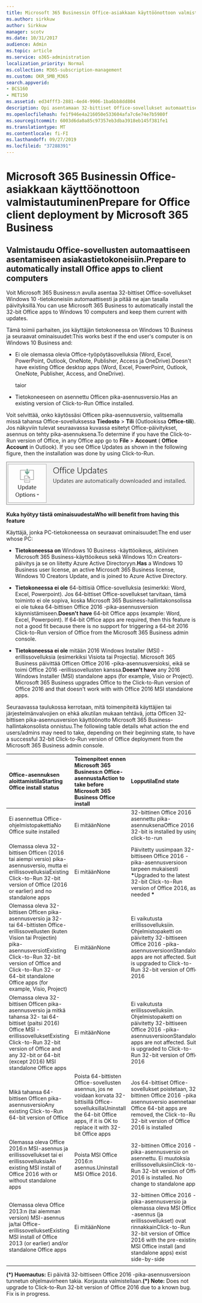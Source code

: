```yaml
---
title: Microsoft 365 Businessin Office-asiakkaan käyttöönottoon valmistautuminen
ms.author: sirkkuw
author: Sirkkuw
manager: scotv
ms.date: 10/31/2017
audience: Admin
ms.topic: article
ms.service: o365-administration
localization_priority: Normal
ms.collection: M365-subscription-management
ms.custom: OKR_SMB_M365
search.appverid:
- BCS160
- MET150
ms.assetid: ed34fff3-2881-4ed4-9906-1ba6bb8dd804
description: Opi asentamaan 32-bittiset Office-sovellukset automaattisesti Windows 10-tieto koneisiin ja pitämään ne päivitettiin.
ms.openlocfilehash: fe1f946e4a216050e533604afa7c6e74e7b5980f
ms.sourcegitcommit: 6003d6da0a85c97357eb3dba3918eb145f381fe1
ms.translationtype: MT
ms.contentlocale: fi-FI
ms.lasthandoff: 09/27/2019
ms.locfileid: "37288391"
---
```

# <a name="prepare-for-office-client-deployment-by-microsoft-365-business"></a><span data-ttu-id="a7b96-103">Microsoft 365 Businessin Office-asiakkaan käyttöönottoon valmistautuminen</span><span class="sxs-lookup"><span data-stu-id="a7b96-103">Prepare for Office client deployment by Microsoft 365 Business</span></span>

## <a name="prepare-to-automatically-install-office-apps-to-client-computers"></a><span data-ttu-id="a7b96-104">Valmistaudu Office-sovellusten automaattiseen asentamiseen asiakastietokoneisiin.</span><span class="sxs-lookup"><span data-stu-id="a7b96-104">Prepare to automatically install Office apps to client computers</span></span>

<span data-ttu-id="a7b96-105">Voit Microsoft 365 Business:n avulla asentaa 32-bittiset Office-sovellukset Windows 10 -tietokoneisiin automaattisesti ja pitää ne ajan tasalla päivityksillä.</span><span class="sxs-lookup"><span data-stu-id="a7b96-105">You can use Microsoft 365 Business to automatically install the 32-bit Office apps to Windows 10 computers and keep them current with updates.</span></span>
  
<span data-ttu-id="a7b96-106">Tämä toimii parhaiten, jos käyttäjän tietokoneessa on Windows 10 Business ja seuraavat ominaisuudet:</span><span class="sxs-lookup"><span data-stu-id="a7b96-106">This works best if the end user's computer is on Windows 10 Business and:</span></span>
  
- <span data-ttu-id="a7b96-107">Ei ole olemassa olevia Office-työpöytäsovelluksia (Word, Excel, PowerPoint, Outlook, OneNote, Publisher, Access ja OneDrive).</span><span class="sxs-lookup"><span data-stu-id="a7b96-107">Doesn't have existing Office desktop apps (Word, Excel, PowerPoint, Outlook, OneNote, Publisher, Access, and OneDrive).</span></span>
    
    <span data-ttu-id="a7b96-108">tai</span><span class="sxs-lookup"><span data-stu-id="a7b96-108">or</span></span>
    
- <span data-ttu-id="a7b96-109">Tietokoneeseen on asennettu Officen pika-asennusversio.</span><span class="sxs-lookup"><span data-stu-id="a7b96-109">Has an existing version of Click-to-Run Office installed.</span></span>
    
<span data-ttu-id="a7b96-p101">Voit selvittää, onko käytössäsi Officen pika-asennusversio, valitsemalla missä tahansa Office-sovelluksessa **Tiedosto** \> **Tili** (Outlookissa **Office-tili**). Jos näkyviin tulevat seuraavassa kuvassa esitetyt Office-päivitykset, asennus on tehty pika-asennuksena.</span><span class="sxs-lookup"><span data-stu-id="a7b96-p101">To determine if you have the Click-to-Run version of Office, in any Office app go to **File** \> **Account** ( **Office Account** in Outlook). If you see Office Updates as shown in the following figure, then the installation was done by using Click-to-Run.</span></span> 
  
![Screenshot of Office updates in Office app Account](media/e3439380-fa43-4ed6-ae5d-64851c297df5.png)
  
 <span data-ttu-id="a7b96-113">**Kuka hyötyy tästä ominaisuudesta**</span><span class="sxs-lookup"><span data-stu-id="a7b96-113">**Who will benefit from having this feature**</span></span>
  
<span data-ttu-id="a7b96-114">Käyttäjä, jonka PC-tietokoneessa on seuraavat ominaisuudet:</span><span class="sxs-lookup"><span data-stu-id="a7b96-114">The end user whose PC:</span></span>
  
- <span data-ttu-id="a7b96-115">**Tietokoneessa on** Windows 10 Business -käyttöoikeus, aktiivinen Microsoft 365 Business-käyttöoikeus sekä Windows 10:n Creators-päivitys ja se on liitetty Azure Active Directoryyn.</span><span class="sxs-lookup"><span data-stu-id="a7b96-115">**Has**  a Windows 10 Business user license, an active Microsoft 365 Business license, Windows 10 Creators Update, and is joined to Azure Active Directory.</span></span> 
    
- <span data-ttu-id="a7b96-p102">**Tietokoneessa ei ole** 64-bittisiä Office-sovelluksia (esimerkki: Word, Excel, Powerpoint). Jos 64-bittiset Office-sovellukset tarvitaan, tämä toiminto ei ole sopiva, koska Microsoft 365 Business-hallintakonsolissa ei ole tukea 64-bittisen Office 2016 -pika-asennusversion käynnistämiseen.</span><span class="sxs-lookup"><span data-stu-id="a7b96-p102">**Doesn't have** 64-bit Office apps (example: Word, Excel, Powerpoint). If 64-bit Office apps are required, then this feature is not a good fit because there is no support for triggering a 64-bit 2016 Click-to-Run version of Office from the Microsoft 365 Business admin console.</span></span> 
    
- <span data-ttu-id="a7b96-p103">**Tietokoneessa ei ole** mitään 2016 Windows Installer (MSI) -erillissovelluksia (esimerkiksi Visiota tai Projectia). Microsoft 365 Business päivittää Officen Office 2016 -pika-asennusversioksi, eikä se toimi Office 2016 -erillissovellusten kanssa.</span><span class="sxs-lookup"><span data-stu-id="a7b96-p103">**Doesn't have** any 2016 Windows Installer (MSI) standalone apps (for example, Visio or Project). Microsoft 365 Business upgrades Office to the Click-to-Run version of Office 2016 and that doesn't work with with Office 2016 MSI standalone apps.</span></span> 
    
<span data-ttu-id="a7b96-120">Seuraavassa taulukossa kerrotaan, mitä toimenpiteitä käyttäjien tai järjestelmänvalvojien on ehkä alkutilan mukaan tehtävä, jotta Officen 32-bittisen pika-asennusversion käyttöönotto Microsoft 365 Business-hallintakonsolista onnistuu.</span><span class="sxs-lookup"><span data-stu-id="a7b96-120">The following table details what action the end users/admins may need to take, depending on their beginning state, to have a successful 32-bit Click-to-Run version of Office deployment from the Microsoft 365 Business admin console.</span></span>
  
|<span data-ttu-id="a7b96-121">**Office-asennuksen aloittamistila**</span><span class="sxs-lookup"><span data-stu-id="a7b96-121">**Starting Office install status**</span></span>|<span data-ttu-id="a7b96-122">**Toimenpiteet ennen Microsoft 365 Business:n Office-asennusta**</span><span class="sxs-lookup"><span data-stu-id="a7b96-122">**Action to take before Microsoft 365 Business Office install**</span></span>|<span data-ttu-id="a7b96-123">**Lopputila**</span><span class="sxs-lookup"><span data-stu-id="a7b96-123">**End state**</span></span>|
|:-----|:-----|:-----|
|<span data-ttu-id="a7b96-124">Ei asennettua Office-ohjelmistopakettia</span><span class="sxs-lookup"><span data-stu-id="a7b96-124">No Office suite installed</span></span>  <br/> |<span data-ttu-id="a7b96-125">Ei mitään</span><span class="sxs-lookup"><span data-stu-id="a7b96-125">None</span></span>  <br/> |<span data-ttu-id="a7b96-126">32-bittinen Office 2016 asennettu pika-asennuksena</span><span class="sxs-lookup"><span data-stu-id="a7b96-126">Office 2016 32-bit is installed by using click-to-run</span></span>  <br/> |
|<span data-ttu-id="a7b96-127">Olemassa oleva 32-bittisen Officen (2016 tai aiempi versio) pika-asennusversio, mutta ei erillissovelluksia</span><span class="sxs-lookup"><span data-stu-id="a7b96-127">Existing Click-to-Run 32-bit version of Office (2016 or earlier) and no standalone apps</span></span>  <br/> |<span data-ttu-id="a7b96-128">Ei mitään</span><span class="sxs-lookup"><span data-stu-id="a7b96-128">None</span></span>  <br/> |<span data-ttu-id="a7b96-129">Päivitetty uusimpaan 32-bittiseen Office 2016 -pika-asennusversioon tarpeen mukaisesti **\***</span><span class="sxs-lookup"><span data-stu-id="a7b96-129">Upgraded to the latest 32-bit Click-to-Run version of Office 2016, as needed **\***</span></span> <br/> |
|<span data-ttu-id="a7b96-130">Olemassa oleva 32-bittisen Officen pika-asennusversio ja 32- tai 64-bittisten Office-erillissovellusten (kuten Vision tai Projectin) pika-asennusversiot</span><span class="sxs-lookup"><span data-stu-id="a7b96-130">Existing Click-to-Run 32-bit version of Office and Click-to-Run 32- or 64-bit standalone Office apps (for example, Visio, Project)</span></span>  <br/> |<span data-ttu-id="a7b96-131">Ei mitään</span><span class="sxs-lookup"><span data-stu-id="a7b96-131">None</span></span>  <br/> |<span data-ttu-id="a7b96-p104">Ei vaikutusta erillissovelluksiin. Ohjelmistopaketti on päivitetty 32-bittiseen Office 2016 -pika-asennusversioon</span><span class="sxs-lookup"><span data-stu-id="a7b96-p104">Standalone apps are not affected. Suite is upgraded to Click-to-Run 32-bit version of Office 2016</span></span>  <br/> |
|<span data-ttu-id="a7b96-134">Olemassa oleva 32-bittisen Officen pika-asennusversio ja mitkä tahansa 32- tai 64-bittiset (paitsi 2016) Office MSI -erillissovellukset</span><span class="sxs-lookup"><span data-stu-id="a7b96-134">Existing Click-to-Run 32-bit version of Office and any 32-bit or 64-bit (except 2016) MSI standalone Office apps</span></span>  <br/> |<span data-ttu-id="a7b96-135">Ei mitään</span><span class="sxs-lookup"><span data-stu-id="a7b96-135">None</span></span>  <br/> |<span data-ttu-id="a7b96-p105">Ei vaikutusta erillissovelluksiin. Ohjelmistopaketti on päivitetty 32-bittiseen Office 2016 -pika-asennusversioon</span><span class="sxs-lookup"><span data-stu-id="a7b96-p105">Standalone apps are not affected. Suite is upgraded to Click-to-Run 32-bit version of Office 2016</span></span>  <br/> ||||
|<span data-ttu-id="a7b96-138">Mikä tahansa 64-bittisen Officen pika-asennusversio</span><span class="sxs-lookup"><span data-stu-id="a7b96-138">Any existing Click-to-Run 64-bit version of Office</span></span>  <br/> |<span data-ttu-id="a7b96-139">Poista 64-bittisten Office-sovellusten asennus, jos ne voidaan korvata 32-bittisillä Office-sovelluksilla</span><span class="sxs-lookup"><span data-stu-id="a7b96-139">Uninstall the 64-bit Office apps, if it is OK to replace it with 32-bit Office apps</span></span>  <br/> |<span data-ttu-id="a7b96-140">Jos 64-bittiset Office-sovellukset poistetaan, 32-bittinen Office 2016 -pika-asennusversio asennetaan</span><span class="sxs-lookup"><span data-stu-id="a7b96-140">If Office 64-bit apps are removed, the Click-to-Run 32-bit version of Office 2016 is installed</span></span>  <br/> |
|<span data-ttu-id="a7b96-141">Olemassa oleva Office 2016:n MSI-asennus ja erillissovellukset tai ei erillissovelluksia</span><span class="sxs-lookup"><span data-stu-id="a7b96-141">An existing MSI install of Office 2016 with or without standalone apps</span></span>  <br/> |<span data-ttu-id="a7b96-142">Poista MSI Office 2016:n asennus.</span><span class="sxs-lookup"><span data-stu-id="a7b96-142">Uninstall MSI Office 2016.</span></span>  <br/> |<span data-ttu-id="a7b96-p106">32-bittinen Office 2016 -pika-asennusversio on asennettu. Ei muutoksia erillissovelluksiin</span><span class="sxs-lookup"><span data-stu-id="a7b96-p106">Click-to-Run 32-bit version of Office 2016 is installed. No change to standalone apps</span></span>  <br/> |
|<span data-ttu-id="a7b96-145">Olemassa oleva Office 2013:n (tai aiemman version) MSI-asennus ja/tai Office-erillissovellukset</span><span class="sxs-lookup"><span data-stu-id="a7b96-145">Existing MSI install of Office 2013 (or earlier) and/or standalone Office apps</span></span>  <br/> |<span data-ttu-id="a7b96-146">Ei mitään</span><span class="sxs-lookup"><span data-stu-id="a7b96-146">None</span></span>  <br/> |<span data-ttu-id="a7b96-147">32-bittinen Office 2016 -pika-asennusversio ja olemassa oleva MSI Office -asennus (ja erillissovellukset) ovat rinnakkain</span><span class="sxs-lookup"><span data-stu-id="a7b96-147">Click-to-Run 32-bit version of Office 2016 with the pre-existing MSI Office install (and standalone apps) exist side-by-side</span></span>  <br/> |
||||
   
 <span data-ttu-id="a7b96-p107">**(\*) Huomautus:** Ei päivitä 32-bittiseen Office 2016 -pika-asennusversioon tunnetun ohjelmavirheen takia. Korjausta valmistellaan.</span><span class="sxs-lookup"><span data-stu-id="a7b96-p107">**(\*) Note:** Does not upgrade to Click-to-Run 32-bit version of Office 2016 due to a known bug. Fix is in progress.</span></span> 
  


